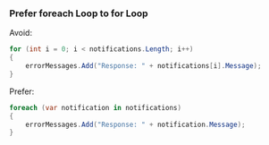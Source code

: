 ### Prefer foreach Loop to for Loop

Avoid:
``` csharp
for (int i = 0; i < notifications.Length; i++)
{
    errorMessages.Add("Response: " + notifications[i].Message);
}
```

Prefer:
``` csharp
foreach (var notification in notifications)
{
    errorMessages.Add("Response: " + notification.Message);
}
```
